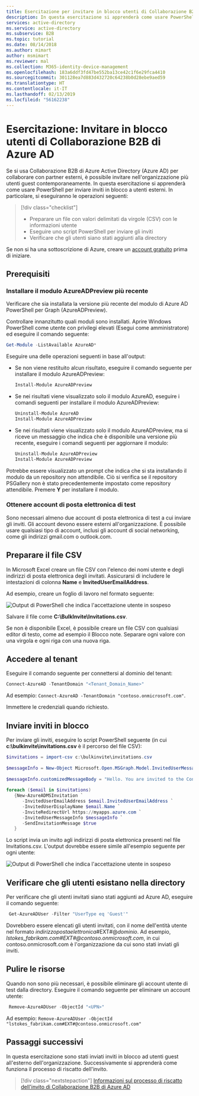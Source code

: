 ```yaml
---
title: Esercitazione per invitare in blocco utenti di Collaborazione B2B - Azure Active Directory | Microsoft Docs
description: In questa esercitazione si apprenderà come usare PowerShell e un file CSV per inviare inviti in blocco a utenti esterni di Collaborazione B2B di Azure AD.
services: active-directory
ms.service: active-directory
ms.subservice: B2B
ms.topic: tutorial
ms.date: 08/14/2018
ms.author: mimart
author: msmimart
ms.reviewer: mal
ms.collection: M365-identity-device-management
ms.openlocfilehash: 183a6ddf3fd47be552ba13ce42c1f6e29fca4410
ms.sourcegitcommit: 301128ea7d883d432720c64238b0d28ebe9aed59
ms.translationtype: HT
ms.contentlocale: it-IT
ms.lasthandoff: 02/13/2019
ms.locfileid: "56162238"
---
```

# <a name="tutorial-bulk-invite-azure-ad-b2b-collaboration-users"></a>Esercitazione: Invitare in blocco utenti di Collaborazione B2B di Azure AD

Se si usa Collaborazione B2B di Azure Active Directory (Azure AD) per collaborare con partner esterni, è possibile invitare nell'organizzazione più utenti guest contemporaneamente. In questa esercitazione si apprenderà come usare PowerShell per inviare inviti in blocco a utenti esterni. In particolare, si eseguiranno le operazioni seguenti:

> [!div class="checklist"]
> * Preparare un file con valori delimitati da virgole (CSV) con le informazioni utente
> * Eseguire uno script PowerShell per inviare gli inviti
> * Verificare che gli utenti siano stati aggiunti alla directory

Se non si ha una sottoscrizione di Azure, creare un [account gratuito](https://azure.microsoft.com/free/?WT.mc_id=A261C142F) prima di iniziare. 

## <a name="prerequisites"></a>Prerequisiti

### <a name="install-the-latest-azureadpreview-module"></a>Installare il modulo AzureADPreview più recente
Verificare che sia installata la versione più recente del modulo di Azure AD PowerShell per Graph (AzureADPreview). 

Controllare innanzitutto quali moduli sono installati. Aprire Windows PowerShell come utente con privilegi elevati (Esegui come amministratore) ed eseguire il comando seguente:
 
```powershell  
Get-Module -ListAvailable AzureAD*
```

Eseguire una delle operazioni seguenti in base all'output:

- Se non viene restituito alcun risultato, eseguire il comando seguente per installare il modulo AzureADPreview:
  
   ```powershell  
   Install-Module AzureADPreview
   ```
- Se nei risultati viene visualizzato solo il modulo AzureAD, eseguire i comandi seguenti per installare il modulo AzureADPreview: 

   ```powershell 
   Uninstall-Module AzureAD 
   Install-Module AzureADPreview 
   ```
- Se nei risultati viene visualizzato solo il modulo AzureADPreview, ma si riceve un messaggio che indica che è disponibile una versione più recente, eseguire i comandi seguenti per aggiornare il modulo: 

   ```powershell 
   Uninstall-Module AzureADPreview 
   Install-Module AzureADPreview 
  ```

Potrebbe essere visualizzato un prompt che indica che si sta installando il modulo da un repository non attendibile. Ciò si verifica se il repository PSGallery non è stato precedentemente impostato come repository attendibile. Premere **Y** per installare il modulo.

### <a name="get-test-email-accounts"></a>Ottenere account di posta elettronica di test

Sono necessari almeno due account di posta elettronica di test a cui inviare gli inviti. Gli account devono essere esterni all'organizzazione. È possibile usare qualsiasi tipo di account, inclusi gli account di social networking, come gli indirizzi gmail.com o outlook.com.

## <a name="prepare-the-csv-file"></a>Preparare il file CSV

In Microsoft Excel creare un file CSV con l'elenco dei nomi utente e degli indirizzi di posta elettronica degli invitati. Assicurarsi di includere le intestazioni di colonna **Name** e **InvitedUserEmailAddress**. 

Ad esempio, creare un foglio di lavoro nel formato seguente:


![Output di PowerShell che indica l'accettazione utente in sospeso](media/tutorial-bulk-invite/AddUsersExcel.png)

Salvare il file come **C:\BulkInvite\Invitations.csv**. 

Se non è disponibile Excel, è possibile creare un file CSV con qualsiasi editor di testo, come ad esempio il Blocco note. Separare ogni valore con una virgola e ogni riga con una nuova riga. 

## <a name="sign-in-to-your-tenant"></a>Accedere al tenant

Eseguire il comando seguente per connettersi al dominio del tenant:

```powershell
Connect-AzureAD -TenantDomain "<Tenant_Domain_Name>"
```
Ad esempio: `Connect-AzureAD -TenantDomain "contoso.onmicrosoft.com"`.

Immettere le credenziali quando richiesto.

## <a name="send-bulk-invitations"></a>Inviare inviti in blocco

Per inviare gli inviti, eseguire lo script PowerShell seguente (in cui **c:\bulkinvite\invitations.csv** è il percorso del file CSV): 

```powershell
$invitations = import-csv c:\bulkinvite\invitations.csv
   
$messageInfo = New-Object Microsoft.Open.MSGraph.Model.InvitedUserMessageInfo
   
$messageInfo.customizedMessageBody = "Hello. You are invited to the Contoso organization."
   
foreach ($email in $invitations) 
   {New-AzureADMSInvitation `
      -InvitedUserEmailAddress $email.InvitedUserEmailAddress `
      -InvitedUserDisplayName $email.Name `
      -InviteRedirectUrl https://myapps.azure.com `
      -InvitedUserMessageInfo $messageInfo `
      -SendInvitationMessage $true
   }
```
Lo script invia un invito agli indirizzi di posta elettronica presenti nel file Invitations.csv. L'output dovrebbe essere simile all'esempio seguente per ogni utente:

![Output di PowerShell che indica l'accettazione utente in sospeso](media/tutorial-bulk-invite/B2BBulkImport.png)

## <a name="verify-users-exist-in-the-directory"></a>Verificare che gli utenti esistano nella directory

Per verificare che gli utenti invitati siano stati aggiunti ad Azure AD, eseguire il comando seguente:
```powershell
 Get-AzureADUser -Filter "UserType eq 'Guest'"
```
Dovrebbero essere elencati gli utenti invitati, con il nome dell'entità utente nel formato *indirizzopostaelettronica*#EXT#@*dominio*. Ad esempio, *lstokes_fabrikam.com#EXT#@contoso.onmicrosoft.com*, in cui contoso.onmicrosoft.com è l'organizzazione da cui sono stati inviati gli inviti.

## <a name="clean-up-resources"></a>Pulire le risorse

Quando non sono più necessari, è possibile eliminare gli account utente di test dalla directory. Eseguire il comando seguente per eliminare un account utente:

```powershell
 Remove-AzureADUser -ObjectId "<UPN>"
```
Ad esempio: `Remove-AzureADUser -ObjectId "lstokes_fabrikam.com#EXT#@contoso.onmicrosoft.com"`


## <a name="next-steps"></a>Passaggi successivi
In questa esercitazione sono stati inviati inviti in blocco ad utenti guest all'esterno dell'organizzazione. Successivamente si apprenderà come funziona il processo di riscatto dell'invito.

> [!div class="nextstepaction"]
> [Informazioni sul processo di riscatto dell'invito di Collaborazione B2B di Azure AD](redemption-experience.md)

